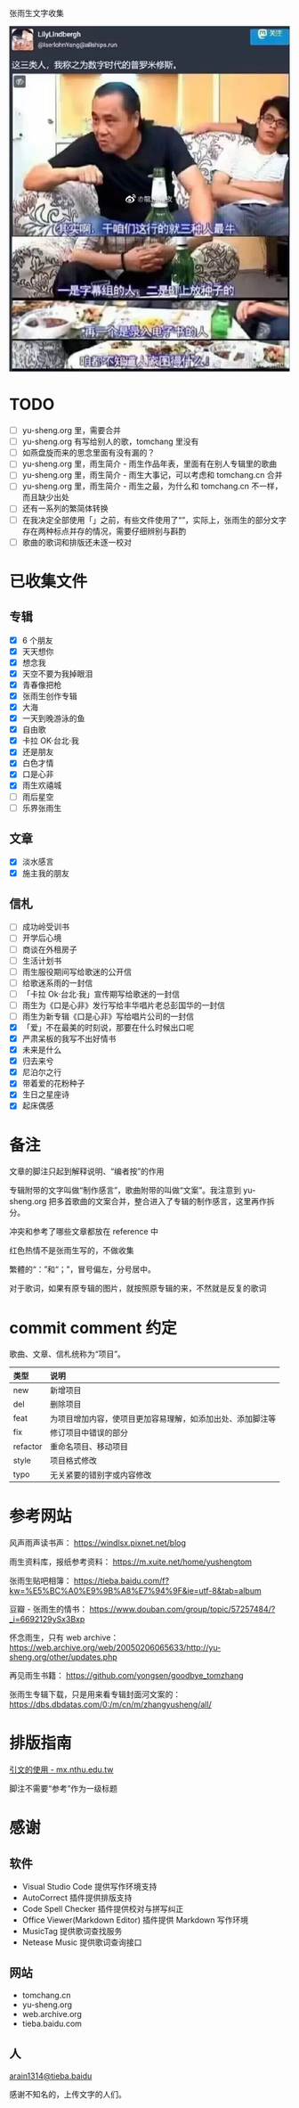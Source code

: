 张雨生文字收集

![数字时代的普罗米修斯](./image/README/%E6%95%B0%E5%AD%97%E6%97%B6%E4%BB%A3%E7%9A%84%E6%99%AE%E7%BD%97%E7%B1%B3%E4%BF%AE%E6%96%AF.jpg)

# TODO

-   [ ] yu-sheng.org 里，需要合并
-   [ ] yu-sheng.org 有写给别人的歌，tomchang 里没有
-   [ ] 如燕盘旋而来的思念里面有没有漏的？
-   [ ] yu-sheng.org 里，雨生简介 - 雨生作品年表，里面有在别人专辑里的歌曲
-   [ ] yu-sheng.org 里，雨生简介 - 雨生大事记，可以考虑和 tomchang.cn 合并
-   [ ] yu-sheng.org 里，雨生简介 - 雨生之最，为什么和 tomchang.cn 不一样，而且缺少出处
-   [ ] 还有一系列的繁简体转换
-   [ ] 在我决定全部使用「」之前，有些文件使用了“”，实际上，张雨生的部分文字存在两种标点并存的情况，需要仔细辨别与斟酌
-   [ ] 歌曲的歌词和排版还未逐一校对

# 已收集文件

## 专辑

-   [x] 6 个朋友
-   [x] 天天想你
-   [x] 想念我
-   [x] 天空不要为我掉眼泪
-   [x] 青春像把枪
-   [x] 张雨生创作专辑
-   [x] 大海
-   [x] 一天到晚游泳的鱼
-   [x] 自由歌
-   [x] 卡拉 OK·台北·我
-   [x] 还是朋友
-   [x] 白色才情
-   [x] 口是心非
-   [x] 雨生欢禧城
-   [ ] 雨后星空
-   [ ] 乐界张雨生

## 文章

-   [x] 淡水感言
-   [x] 施主我的朋友

## 信札

-   [ ] 成功岭受训书
-   [ ] 开学后心境
-   [ ] 商谈在外租房子
-   [ ] 生活计划书
-   [ ] 雨生服役期间写给歌迷的公开信
-   [ ] 给歌迷系雨的一封信
-   [ ] 「卡拉 Ok‧台北‧我」宣传期写给歌迷的一封信
-   [ ] 雨生为《口是心非》发行写给丰华唱片老总彭国华的一封信
-   [ ] 雨生为新专辑《口是心非》写给唱片公司的一封信
-   [x] 「爱」不在最美的时刻说，那要在什么时候出口呢
-   [x] 严肃呆板的我写不出好情书
-   [x] 未来是什么
-   [x] 归去来兮
-   [x] 尼泊尔之行
-   [x] 带着爱的花粉种子
-   [x] 生日之星座诗
-   [x] 起床偶感

# 备注

文章的脚注只起到解释说明、“编者按”的作用

专辑附带的文字叫做“制作感言”，歌曲附带的叫做“文案”。我注意到 yu-sheng.org 把多首歌曲的文案合并，整合进入了专辑的制作感言，这里再作拆分。

冲突和参考了哪些文章都放在 reference 中

红色热情不是张雨生写的，不做收集

繁體的“：”和“；”，冒号偏左，分号居中。

对于歌词，如果有原专辑的图片，就按照原专辑的来，不然就是反复的歌词

# commit comment 约定

歌曲、文章、信札统称为“项目”。

| 类型     | 说明                                                       |
| :------- | :--------------------------------------------------------- |
| new      | 新增项目                                                   |
| del      | 删除项目                                                   |
| feat     | 为项目增加内容，使项目更加容易理解，如添加出处、添加脚注等 |
| fix      | 修订项目中错误的部分                                       |
| refactor | 重命名项目、移动项目                                       |
| style    | 项目格式修改                                               |
| typo     | 无关紧要的错别字或内容修改                                 |

# 参考网站

风声雨声读书声：
https://windlsx.pixnet.net/blog

雨生资料库，报纸参考资料：
https://m.xuite.net/home/yushengtom

张雨生贴吧相簿：
https://tieba.baidu.com/f?kw=%E5%BC%A0%E9%9B%A8%E7%94%9F&ie=utf-8&tab=album

豆瓣 - 张雨生的情书：
https://www.douban.com/group/topic/57257484/?_i=6692129ySx3Bxp

怀念雨生，只有 web archive：
https://web.archive.org/web/20050206065633/http://yu-sheng.org/other/updates.php

再见雨生书籍：
https://github.com/yongsen/goodbye_tomzhang

张雨生专辑下载，只是用来看专辑封面河文案的：https://dbs.dbdatas.com/0:/m/cn/m/zhangyusheng/all/

# 排版指南

[引文的使用 - mx.nthu.edu.tw](http://mx.nthu.edu.tw/~ptchu/courses/rnw/quotation.htm)

脚注不需要“参考”作为一级标题

# 感谢

## 软件

-   Visual Studio Code 提供写作环境支持
-   AutoCorrect 插件提供排版支持
-   Code Spell Checker 插件提供校对与拼写纠正
-   Office Viewer(Markdown Editor) 插件提供 Markdown 写作环境
-   MusicTag 提供歌词查找服务
-   Netease Music 提供歌词查询接口

## 网站

-   tomchang.cn
-   yu-sheng.org
-   web.archive.org
-   tieba.baidu.com

## 人

[arain1314@tieba.baidu](https://tieba.baidu.com/home/main?id=tb.1.4e394b80.yI7XgPPcG2dtbWITrigvLw)

感谢不知名的，上传文字的人们。
